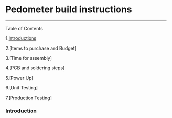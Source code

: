 # Pedometer build instructions

---------------------------------------------

Table of Contents

1.[Introductions](github.com/kwitaszek/SmartWatch#introduction)

2.[Items to purchase and Budget]

3.[Time for assembly]

4.[PCB and soldering steps]

5.[Power Up]

6.[Unit Testing]

7.[Production Testing]

### Introduction



